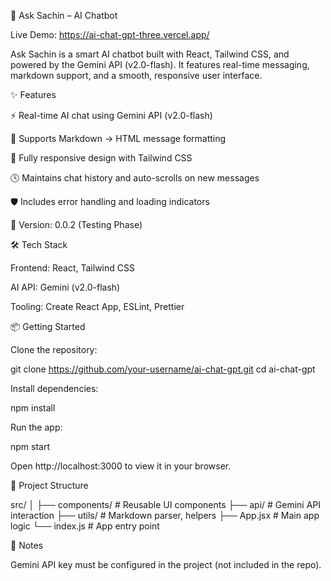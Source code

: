 🧠 Ask Sachin – AI Chatbot

Live Demo: https://ai-chat-gpt-three.vercel.app/

Ask Sachin is a smart AI chatbot built with React, Tailwind CSS, and powered by the Gemini API (v2.0-flash). It features real-time messaging, markdown support, and a smooth, responsive user interface.

✨ Features

⚡ Real-time AI chat using Gemini API (v2.0-flash)

📝 Supports Markdown → HTML message formatting

📱 Fully responsive design with Tailwind CSS

🕓 Maintains chat history and auto-scrolls on new messages

🛡️ Includes error handling and loading indicators

🧲 Version: 0.0.2 (Testing Phase)

🛠 Tech Stack

Frontend: React, Tailwind CSS

AI API: Gemini (v2.0-flash)

Tooling: Create React App, ESLint, Prettier

📦 Getting Started

Clone the repository:

git clone https://github.com/your-username/ai-chat-gpt.git
cd ai-chat-gpt

Install dependencies:

npm install

Run the app:

npm start

Open http://localhost:3000 to view it in your browser.

📁 Project Structure

src/
│
├── components/        # Reusable UI components
├── api/               # Gemini API interaction
├── utils/             # Markdown parser, helpers
├── App.jsx            # Main app logic
└── index.js           # App entry point

📌 Notes

Gemini API key must be configured in the project (not included in the repo).


